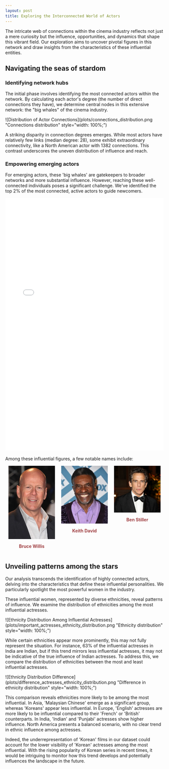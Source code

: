 ```yaml
---
layout: post
title: Exploring the Interconnected World of Actors
---
```


The intricate web of connections within the cinema industry reflects not just a mere curiosity but the influence, opportunities, and dynamics that shape this vibrant field. Our exploration aims to uncover pivotal figures in this network and draw insights from the characteristics of these influential entities.

## Navigating the seas of stardom

### Identifying network hubs

The initial phase involves identifying the most connected actors within the network. By calculating each actor's degree (the number of direct connections they have), we determine central nodes in this extensive network: the "big whales" of the cinema industry.

![Distribution of Actor Connections](plots/connections_distribution.png "Connections distribution" style="width: 100%;")

A striking disparity in connection degrees emerges. While most actors have relatively few links (median degree: 28), some exhibit extraordinary connectivity, like a North American actor with 1382 connections. This contrast underscores the uneven distribution of influence and reach.

### Empowering emerging actors

For emerging actors, these 'big whales' are gatekeepers to broader networks and more substantial influence. However, reaching these well-connected individuals poses a significant challenge. We've identified the top 2% of the most connected, active actors to guide newcomers.

<iframe src="plots/network_graph.html" style="width: 100%; height: 800px; border: none;"></iframe>

Among these influential figures, a few notable names include:

<div style="display: flex; justify-content: center;">
	<div style="text-align: center; margin: 0 10px; flex: 1;">
		<img src="images/Bruce-Willis.png" alt="Bruce Willis" style="display: block; margin: 0 auto; width: 150px;">
		<p style="font-weight: bold; color: #a04144;">Bruce Willis</p>
	</div>
	<div style="text-align: center; margin: 0 10px; flex: 1;">
		<img src="images/Keith-David.png" alt="Keith David" style="display: block; margin: 0 auto; width: 150px;">
		<p style="font-weight: bold; color: #a04144;">Keith David</p>
	</div>
	<div style="text-align: center; margin: 0 10px; flex: 1;">
		<img src="images/Ben-Stiller.png" alt="Steve Buscemi" style="display: block; margin: 0 auto; width: 150px;">
		<p style="font-weight: bold; color: #a04144;">Ben Stiller</p>
	</div>
</div>

## Unveiling patterns among the stars

Our analysis transcends the identification of highly connected actors, delving into the characteristics that define these influential personalities. We particularly spotlight the most powerful women in the industry.

These influential women, represented by diverse ethnicities, reveal patterns of influence. We examine the distribution of ethnicities among the most influential actresses.

![Ethnicity Distribution Among Influential Actresses](plots/important_actresses_ethnicity_distribution.png "Ethnicity distribution" style="width: 100%;")

While certain ethnicities appear more prominently, this may not fully represent the situation. For instance, 63% of the influential actresses in India are Indian, but if this trend mirrors less influential actresses, it may not be indicative of the true influence of Indian actresses. To address this, we compare the distribution of ethnicities between the most and least influential actresses.

![Ethnicity Distribution Difference](plots/difference_actresses_ethnicity_distribution.png "Difference in ethnicity distribution" style="width: 100%;")

This comparison reveals ethnicities more likely to be among the most influential. In Asia, 'Malaysian Chinese' emerge as a significant group, whereas 'Koreans' appear less influential. In Europe, 'English' actresses are more likely to be influential compared to their 'French' or 'British' counterparts. In India, 'Indian' and 'Punjabi' actresses show higher influence. North America presents a balanced scenario, with no clear trend in ethnic influence among actresses.

Indeed, the underrepresentation of 'Korean' films in our dataset could account for the lower visibility of 'Korean' actresses among the most influential. With the rising popularity of Korean series in recent times, it would be intriguing to monitor how this trend develops and potentially influences the landscape in the future.